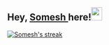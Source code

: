 ## Hey, [Somesh ](https://www.linkedin.com/in/someshbhandare)  here!<img src="https://media.giphy.com/media/hvRJCLFzcasrR4ia7z/giphy.gif" height="30px" width="25px">

<p align="">
    <a href="https://github.com/someshbhandare/github-readme-streak-stats">
        <img title="🔥 Get streak stats for your profile at git.io/streak-stats" alt="Somesh's streak" src="https://github-readme-streak-stats.herokuapp.com/?user=someshbhandare&theme=black-ice&hide_border=true&stroke=0000&background=060A0CD0"/>
    </a>
</p>
